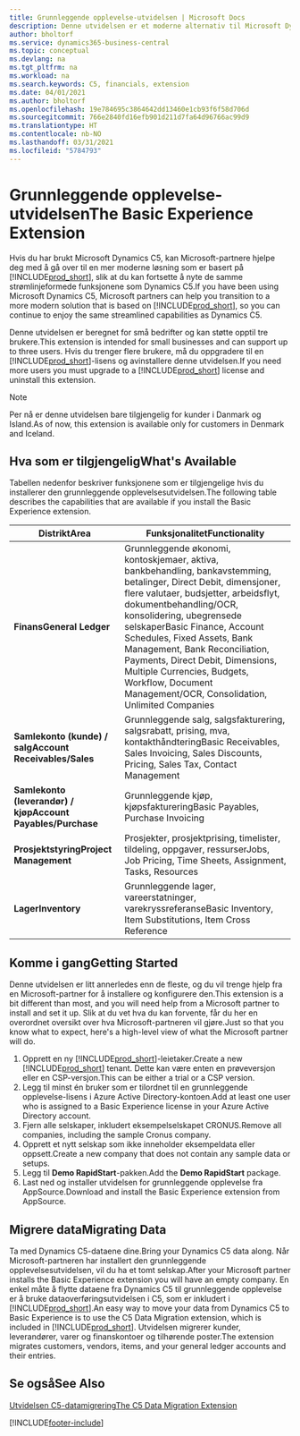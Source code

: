 ```yaml
---
title: Grunnleggende opplevelse-utvidelsen | Microsoft Docs
description: Denne utvidelsen er et moderne alternativ til Microsoft Dynamics C5.
author: bholtorf
ms.service: dynamics365-business-central
ms.topic: conceptual
ms.devlang: na
ms.tgt_pltfrm: na
ms.workload: na
ms.search.keywords: C5, financials, extension
ms.date: 04/01/2021
ms.author: bholtorf
ms.openlocfilehash: 19e784695c3864642dd13460e1cb93f6f58d706d
ms.sourcegitcommit: 766e2840fd16efb901d211d7fa64d96766ac99d9
ms.translationtype: HT
ms.contentlocale: nb-NO
ms.lasthandoff: 03/31/2021
ms.locfileid: "5784793"
---
```

# <a name="the-basic-experience-extension"></a><span data-ttu-id="650bc-103">Grunnleggende opplevelse-utvidelsen</span><span class="sxs-lookup"><span data-stu-id="650bc-103">The Basic Experience Extension</span></span>
<span data-ttu-id="650bc-104">Hvis du har brukt Microsoft Dynamics C5, kan Microsoft-partnere hjelpe deg med å gå over til en mer moderne løsning som er basert på [!INCLUDE[prod_short](includes/prod_short.md)], slik at du kan fortsette å nyte de samme strømlinjeformede funksjonene som Dynamics C5.</span><span class="sxs-lookup"><span data-stu-id="650bc-104">If you have been using Microsoft Dynamics C5, Microsoft partners can help you transition to a more modern solution that is based on [!INCLUDE[prod_short](includes/prod_short.md)], so you can continue to enjoy the same streamlined capabilities as Dynamics C5.</span></span>

<span data-ttu-id="650bc-105">Denne utvidelsen er beregnet for små bedrifter og kan støtte opptil tre brukere.</span><span class="sxs-lookup"><span data-stu-id="650bc-105">This extension is intended for small businesses and can support up to three users.</span></span> <span data-ttu-id="650bc-106">Hvis du trenger flere brukere, må du oppgradere til en [!INCLUDE[prod_short](includes/prod_short.md)]-lisens og avinstallere denne utvidelsen.</span><span class="sxs-lookup"><span data-stu-id="650bc-106">If you need more users you must upgrade to a [!INCLUDE[prod_short](includes/prod_short.md)] license and uninstall this extension.</span></span>

> [!NOTE]
> <span data-ttu-id="650bc-107">Per nå er denne utvidelsen bare tilgjengelig for kunder i Danmark og Island.</span><span class="sxs-lookup"><span data-stu-id="650bc-107">As of now, this extension is available only for customers in Denmark and Iceland.</span></span> 

## <a name="whats-available"></a><span data-ttu-id="650bc-108">Hva som er tilgjengelig</span><span class="sxs-lookup"><span data-stu-id="650bc-108">What's Available</span></span>
<span data-ttu-id="650bc-109">Tabellen nedenfor beskriver funksjonene som er tilgjengelige hvis du installerer den grunnleggende opplevelsesutvidelsen.</span><span class="sxs-lookup"><span data-stu-id="650bc-109">The following table describes the capabilities that are available if you install the Basic Experience extension.</span></span>

|<span data-ttu-id="650bc-110">Distrikt</span><span class="sxs-lookup"><span data-stu-id="650bc-110">Area</span></span>  |<span data-ttu-id="650bc-111">Funksjonalitet</span><span class="sxs-lookup"><span data-stu-id="650bc-111">Functionality</span></span>  |
|---------|---------|
|<span data-ttu-id="650bc-112">**Finans**</span><span class="sxs-lookup"><span data-stu-id="650bc-112">**General Ledger**</span></span> |<span data-ttu-id="650bc-113">Grunnleggende økonomi, kontoskjemaer, aktiva, bankbehandling, bankavstemming, betalinger, Direct Debit, dimensjoner, flere valutaer, budsjetter, arbeidsflyt, dokumentbehandling/OCR, konsolidering, ubegrensede selskaper</span><span class="sxs-lookup"><span data-stu-id="650bc-113">Basic Finance, Account Schedules, Fixed Assets, Bank Management, Bank Reconciliation, Payments, Direct Debit, Dimensions, Multiple Currencies, Budgets, Workflow, Document Management/OCR, Consolidation, Unlimited Companies</span></span>|
|<span data-ttu-id="650bc-114">**Samlekonto (kunde) / salg**</span><span class="sxs-lookup"><span data-stu-id="650bc-114">**Account Receivables/Sales**</span></span> |<span data-ttu-id="650bc-115">Grunnleggende salg, salgsfakturering, salgsrabatt, prising, mva, kontakthåndtering</span><span class="sxs-lookup"><span data-stu-id="650bc-115">Basic Receivables, Sales Invoicing, Sales Discounts, Pricing, Sales Tax, Contact Management</span></span> |
|<span data-ttu-id="650bc-116">**Samlekonto (leverandør) / kjøp**</span><span class="sxs-lookup"><span data-stu-id="650bc-116">**Account Payables/Purchase**</span></span> |<span data-ttu-id="650bc-117">Grunnleggende kjøp, kjøpsfakturering</span><span class="sxs-lookup"><span data-stu-id="650bc-117">Basic Payables, Purchase Invoicing</span></span> |
|<span data-ttu-id="650bc-118">**Prosjektstyring**</span><span class="sxs-lookup"><span data-stu-id="650bc-118">**Project Management**</span></span> |<span data-ttu-id="650bc-119">Prosjekter, prosjektprising, timelister, tildeling, oppgaver, ressurser</span><span class="sxs-lookup"><span data-stu-id="650bc-119">Jobs, Job Pricing, Time Sheets, Assignment, Tasks, Resources</span></span> |
|<span data-ttu-id="650bc-120">**Lager**</span><span class="sxs-lookup"><span data-stu-id="650bc-120">**Inventory**</span></span> |<span data-ttu-id="650bc-121">Grunnleggende lager, vareerstatninger, varekryssreferanse</span><span class="sxs-lookup"><span data-stu-id="650bc-121">Basic Inventory, Item Substitutions, Item Cross Reference</span></span> |

## <a name="getting-started"></a><span data-ttu-id="650bc-122">Komme i gang</span><span class="sxs-lookup"><span data-stu-id="650bc-122">Getting Started</span></span>
<span data-ttu-id="650bc-123">Denne utvidelsen er litt annerledes enn de fleste, og du vil trenge hjelp fra en Microsoft-partner for å installere og konfigurere den.</span><span class="sxs-lookup"><span data-stu-id="650bc-123">This extension is a bit different than most, and you will need help from a Microsoft partner to install and set it up.</span></span> <span data-ttu-id="650bc-124">Slik at du vet hva du kan forvente, får du her en overordnet oversikt over hva Microsoft-partneren vil gjøre.</span><span class="sxs-lookup"><span data-stu-id="650bc-124">Just so that you know what to expect, here's a high-level view of what the Microsoft partner will do.</span></span>

1. <span data-ttu-id="650bc-125">Opprett en ny [!INCLUDE[prod_short](includes/prod_short.md)]-leietaker.</span><span class="sxs-lookup"><span data-stu-id="650bc-125">Create a new [!INCLUDE[prod_short](includes/prod_short.md)] tenant.</span></span> <span data-ttu-id="650bc-126">Dette kan være enten en prøveversjon eller en CSP-versjon.</span><span class="sxs-lookup"><span data-stu-id="650bc-126">This can be either a trial or a CSP version.</span></span>
2. <span data-ttu-id="650bc-127">Legg til minst én bruker som er tilordnet til en grunnleggende opplevelse-lisens i Azure Active Directory-kontoen.</span><span class="sxs-lookup"><span data-stu-id="650bc-127">Add at least one user who is assigned to a Basic Experience license in your Azure Active Directory account.</span></span>
3. <span data-ttu-id="650bc-128">Fjern alle selskaper, inkludert eksempelselskapet CRONUS.</span><span class="sxs-lookup"><span data-stu-id="650bc-128">Remove all companies, including the sample Cronus company.</span></span>
4. <span data-ttu-id="650bc-129">Opprett et nytt selskap som ikke inneholder eksempeldata eller oppsett.</span><span class="sxs-lookup"><span data-stu-id="650bc-129">Create a new company that does not contain any sample data or setups.</span></span>
5. <span data-ttu-id="650bc-130">Legg til **Demo RapidStart**-pakken.</span><span class="sxs-lookup"><span data-stu-id="650bc-130">Add the **Demo RapidStart** package.</span></span> <!--what does the pockage contain?-->
6. <span data-ttu-id="650bc-131">Last ned og installer utvidelsen for grunnleggende opplevelse fra AppSource.</span><span class="sxs-lookup"><span data-stu-id="650bc-131">Download and install the Basic Experience extension from AppSource.</span></span>

## <a name="migrating-data"></a><span data-ttu-id="650bc-132">Migrere data</span><span class="sxs-lookup"><span data-stu-id="650bc-132">Migrating Data</span></span>
<span data-ttu-id="650bc-133">Ta med Dynamics C5-dataene dine.</span><span class="sxs-lookup"><span data-stu-id="650bc-133">Bring your Dynamics C5 data along.</span></span> <span data-ttu-id="650bc-134">Når Microsoft-partneren har installert den grunnleggende opplevelsesutvidelsen, vil du ha et tomt selskap.</span><span class="sxs-lookup"><span data-stu-id="650bc-134">After your Microsoft partner installs the Basic Experience extension you will have an empty company.</span></span> <span data-ttu-id="650bc-135">En enkel måte å flytte dataene fra Dynamics C5 til grunnleggende opplevelse er å bruke dataoverføringsutvidelsen i C5, som er inkludert i [!INCLUDE[prod_short](includes/prod_short.md)].</span><span class="sxs-lookup"><span data-stu-id="650bc-135">An easy way to move your data from Dynamics C5 to Basic Experience is to use the C5 Data Migration extension, which is included in [!INCLUDE[prod_short](includes/prod_short.md)].</span></span> <span data-ttu-id="650bc-136">Utvidelsen migrerer kunder, leverandører, varer og finanskontoer og tilhørende poster.</span><span class="sxs-lookup"><span data-stu-id="650bc-136">The extension migrates customers, vendors, items, and your general ledger accounts and their entries.</span></span>

## <a name="see-also"></a><span data-ttu-id="650bc-137">Se også</span><span class="sxs-lookup"><span data-stu-id="650bc-137">See Also</span></span>
[<span data-ttu-id="650bc-138">Utvidelsen C5-datamigrering</span><span class="sxs-lookup"><span data-stu-id="650bc-138">The C5 Data Migration Extension</span></span>](ui-extensions-c5-data-migration.md)

[!INCLUDE[footer-include](includes/footer-banner.md)]